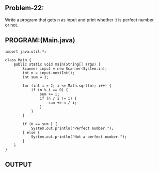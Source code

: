 
## Problem-22:
Write a program that gets n as input and print whether it is perfect number or not.

## PROGRAM:(Main.java)
```
import java.util.*;

class Main {
    public static void main(String[] args) {
        Scanner input = new Scanner(System.in);
        int n = input.nextInt();
        int sum = 1;

        for (int i = 2; i <= Math.sqrt(n); i++) {
            if (n % i == 0) {
                sum += i;
                if (n / i != i) {
                    sum += n / i;
                }
            }
        }

        if (n == sum ) {
            System.out.println("Perfect number.");
        } else {
            System.out.println("Not a perfect number.");
        }
    }
}

```

## OUTPUT
